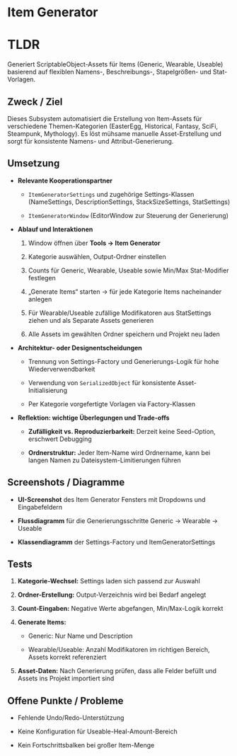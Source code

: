 # Item Generator

# TLDR

Generiert ScriptableObject-Assets für Items (Generic, Wearable, Useable) basierend auf flexiblen Namens-, Beschreibungs-, Stapelgrößen- und Stat-Vorlagen.

## Zweck / Ziel

Dieses Subsystem automatisiert die Erstellung von Item-Assets für verschiedene Themen-Kategorien (EasterEgg, Historical, Fantasy, SciFi, Steampunk, Mythology). Es löst mühsame manuelle Asset-Erstellung und sorgt für konsistente Namens- und Attribut-Generierung.

## Umsetzung

- **Relevante Kooperationspartner**
    
    - `ItemGeneratorSettings` und zugehörige Settings-Klassen (NameSettings, DescriptionSettings, StackSizeSettings, StatSettings)
        
    - `ItemGeneratorWindow` (EditorWindow zur Steuerung der Generierung)
        
- **Ablauf und Interaktionen**
    
    1. Window öffnen über **Tools → Item Generator**
        
    2. Kategorie auswählen, Output-Ordner einstellen
        
    3. Counts für Generic, Wearable, Useable sowie Min/Max Stat-Modifier festlegen
        
    4. „Generate Items“ starten → für jede Kategorie Items nacheinander anlegen
        
    5. Für Wearable/Useable zufällige Modifikatoren aus StatSettings ziehen und als Separate Assets generieren
        
    6. Alle Assets im gewählten Ordner speichern und Projekt neu laden
        
- **Architektur- oder Designentscheidungen**
    
    - Trennung von Settings-Factory und Generierungs-Logik für hohe Wiederverwendbarkeit
        
    - Verwendung von `SerializedObject` für konsistente Asset-Initialisierung
        
    - Per Kategorie vorgefertigte Vorlagen via Factory-Klassen
        
- **Reflektion: wichtige Überlegungen und Trade-offs**
    
    - **Zufälligkeit vs. Reproduzierbarkeit:** Derzeit keine Seed-Option, erschwert Debugging
        
    - **Ordnerstruktur:** Jeder Item-Name wird Ordnername, kann bei langen Namen zu Dateisystem-Limitierungen führen
        

## Screenshots / Diagramme

- **UI-Screenshot** des Item Generator Fensters mit Dropdowns und Eingabefeldern
    
- **Flussdiagramm** für die Generierungsschritte Generic → Wearable → Useable
    
- **Klassendiagramm** der Settings-Factory und ItemGeneratorSettings
    

## Tests

1. **Kategorie-Wechsel:** Settings laden sich passend zur Auswahl
    
2. **Ordner-Erstellung:** Output-Verzeichnis wird bei Bedarf angelegt
    
3. **Count-Eingaben:** Negative Werte abgefangen, Min/Max-Logik korrekt
    
4. **Generate Items:**
    
    - Generic: Nur Name und Description
        
    - Wearable/Useable: Anzahl Modifikatoren im richtigen Bereich, Assets korrekt referenziert
        
5. **Asset-Daten:** Nach Generierung prüfen, dass alle Felder befüllt und Assets ins Projekt importiert sind
    

## Offene Punkte / Probleme

- Fehlende Undo/Redo-Unterstützung
    
- Keine Konfiguration für Useable-Heal-Amount-Bereich
    
- Kein Fortschrittsbalken bei großer Item-Menge